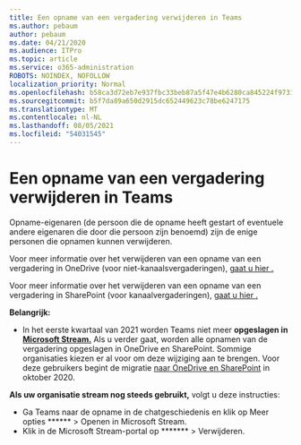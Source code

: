 ```yaml
---
title: Een opname van een vergadering verwijderen in Teams
ms.author: pebaum
author: pebaum
ms.date: 04/21/2020
ms.audience: ITPro
ms.topic: article
ms.service: o365-administration
ROBOTS: NOINDEX, NOFOLLOW
localization_priority: Normal
ms.openlocfilehash: b58ca3d72eb7e937fbc33beb87a5f47e4b6280ca845224f973189e689c33c03c
ms.sourcegitcommit: b5f7da89a650d2915dc652449623c78be6247175
ms.translationtype: MT
ms.contentlocale: nl-NL
ms.lasthandoff: 08/05/2021
ms.locfileid: "54031545"
---
```

# <a name="delete-a-meeting-recording-in-teams"></a>Een opname van een vergadering verwijderen in Teams

Opname-eigenaren (de persoon die de opname heeft gestart of eventuele andere eigenaren die door die persoon zijn benoemd) zijn de enige personen die opnamen kunnen verwijderen.  

Voor meer informatie over het verwijderen van een opname van een vergadering in OneDrive (voor niet-kanaalsvergaderingen), [gaat u hier .](https://support.microsoft.com/office/21fe345a-e488-4fa7-932b-f053c1bebe8a)  

Voor meer informatie over het verwijderen van een opname van een vergadering in SharePoint (voor kanaalvergaderingen), [gaat u hier .](https://support.microsoft.com/office/71f3c90a-0d24-4d80-8b66-f88234b79a52)  

**Belangrijk:**

- In het eerste kwartaal van 2021 worden Teams niet meer **opgeslagen in [Microsoft Stream.](https://stream.microsoft.com/)** Als u verder gaat, worden alle opnamen van de vergadering opgeslagen in OneDrive en SharePoint. Sommige organisaties kiezen er al voor om deze wijziging aan te brengen. Voor deze gebruikers begint de migratie [naar OneDrive en SharePoint](https://docs.microsoft.com/MicrosoftTeams/tmr-meeting-recording-change) in oktober 2020.

**Als uw organisatie stream nog steeds gebruikt,** volgt u deze instructies:

- Ga Teams naar de opname in de chatgeschiedenis en klik op Meer opties ****** > Openen in Microsoft Stream.
- Klik in de Microsoft Stream-portal op ******* > Verwijderen.
